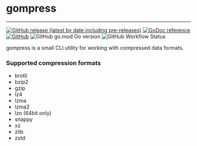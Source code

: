 # gompress
---
[![GitHub release (latest by date including pre-releases)](https://img.shields.io/github/v/release/thelolagemann/gompress?include_prereleases&style=flat-square)](https://github.com/thelolagemann/gompress/releases/latest)  [![GoDoc reference](https://img.shields.io/badge/docs-reference-blue?style=flat-square&logo=go)](https://pkg.go.dev/github.com/thelolagemann/gompress)  [![GitHub](https://img.shields.io/github/license/thelolagemann/gompress?style=flat-square)](https://github.com/thelolagemann/gompress/blob/main/LICENSE) ![GitHub go.mod Go version](https://img.shields.io/github/go-mod/go-version/thelolagemann/gompress?style=flat-square&l) ![GitHub Workflow Status](https://img.shields.io/github/workflow/status/thelolagemann/gompress/CodeQL?label=CodeQL&logo=github&style=flat-square)

gompress is a small CLI utility for working with compressed data formats. 

### Supported compression formats

- brotli
- bzip2
- gzip
- lz4
- lzma
- lzma2
- lzo (64bit only)
- snappy
- xz
- zlib
- zstd
